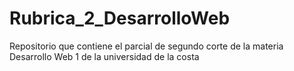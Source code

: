 # Rubrica_2_DesarrolloWeb
Repositorio que contiene el parcial de segundo corte de la materia Desarrollo Web 1 de la universidad de la costa
